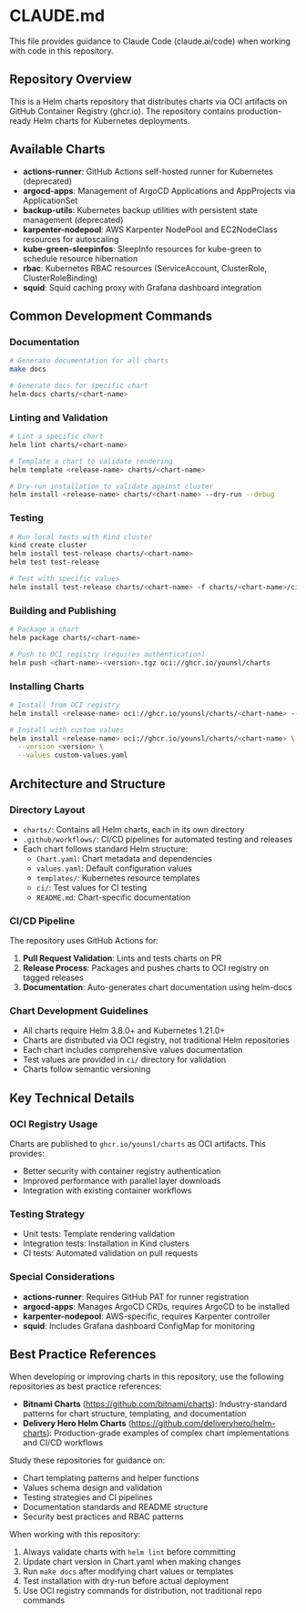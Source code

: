 # CLAUDE.md

This file provides guidance to Claude Code (claude.ai/code) when working with code in this repository.

## Repository Overview

This is a Helm charts repository that distributes charts via OCI artifacts on GitHub Container Registry (ghcr.io). The repository contains production-ready Helm charts for Kubernetes deployments.

## Available Charts

- **actions-runner**: GitHub Actions self-hosted runner for Kubernetes (deprecated)
- **argocd-apps**: Management of ArgoCD Applications and AppProjects via ApplicationSet
- **backup-utils**: Kubernetes backup utilities with persistent state management (deprecated)
- **karpenter-nodepool**: AWS Karpenter NodePool and EC2NodeClass resources for autoscaling
- **kube-green-sleepinfos**: SleepInfo resources for kube-green to schedule resource hibernation
- **rbac**: Kubernetes RBAC resources (ServiceAccount, ClusterRole, ClusterRoleBinding)
- **squid**: Squid caching proxy with Grafana dashboard integration

## Common Development Commands

### Documentation
```bash
# Generate documentation for all charts
make docs

# Generate docs for specific chart
helm-docs charts/<chart-name>
```

### Linting and Validation
```bash
# Lint a specific chart
helm lint charts/<chart-name>

# Template a chart to validate rendering
helm template <release-name> charts/<chart-name>

# Dry-run installation to validate against cluster
helm install <release-name> charts/<chart-name> --dry-run --debug
```

### Testing
```bash
# Run local tests with Kind cluster
kind create cluster
helm install test-release charts/<chart-name>
helm test test-release

# Test with specific values
helm install test-release charts/<chart-name> -f charts/<chart-name>/ci/test-values.yaml
```

### Building and Publishing
```bash
# Package a chart
helm package charts/<chart-name>

# Push to OCI registry (requires authentication)
helm push <chart-name>-<version>.tgz oci://ghcr.io/younsl/charts
```

### Installing Charts
```bash
# Install from OCI registry
helm install <release-name> oci://ghcr.io/younsl/charts/<chart-name> --version <version>

# Install with custom values
helm install <release-name> oci://ghcr.io/younsl/charts/<chart-name> \
  --version <version> \
  --values custom-values.yaml
```

## Architecture and Structure

### Directory Layout
- `charts/`: Contains all Helm charts, each in its own directory
- `.github/workflows/`: CI/CD pipelines for automated testing and releases
- Each chart follows standard Helm structure:
  - `Chart.yaml`: Chart metadata and dependencies
  - `values.yaml`: Default configuration values
  - `templates/`: Kubernetes resource templates
  - `ci/`: Test values for CI testing
  - `README.md`: Chart-specific documentation

### CI/CD Pipeline
The repository uses GitHub Actions for:
1. **Pull Request Validation**: Lints and tests charts on PR
2. **Release Process**: Packages and pushes charts to OCI registry on tagged releases
3. **Documentation**: Auto-generates chart documentation using helm-docs

### Chart Development Guidelines
- All charts require Helm 3.8.0+ and Kubernetes 1.21.0+
- Charts are distributed via OCI registry, not traditional Helm repositories
- Each chart includes comprehensive values documentation
- Test values are provided in `ci/` directory for validation
- Charts follow semantic versioning

## Key Technical Details

### OCI Registry Usage
Charts are published to `ghcr.io/younsl/charts` as OCI artifacts. This provides:
- Better security with container registry authentication
- Improved performance with parallel layer downloads
- Integration with existing container workflows

### Testing Strategy
- Unit tests: Template rendering validation
- Integration tests: Installation in Kind clusters
- CI tests: Automated validation on pull requests

### Special Considerations
- **actions-runner**: Requires GitHub PAT for runner registration
- **argocd-apps**: Manages ArgoCD CRDs, requires ArgoCD to be installed
- **karpenter-nodepool**: AWS-specific, requires Karpenter controller
- **squid**: Includes Grafana dashboard ConfigMap for monitoring

## Best Practice References

When developing or improving charts in this repository, use the following repositories as best practice references:
- **Bitnami Charts** (https://github.com/bitnami/charts): Industry-standard patterns for chart structure, templating, and documentation
- **Delivery Hero Helm Charts** (https://github.com/deliveryhero/helm-charts): Production-grade examples of complex chart implementations and CI/CD workflows

Study these repositories for guidance on:
- Chart templating patterns and helper functions
- Values schema design and validation
- Testing strategies and CI pipelines
- Documentation standards and README structure
- Security best practices and RBAC patterns

When working with this repository:
1. Always validate charts with `helm lint` before committing
2. Update chart version in Chart.yaml when making changes
3. Run `make docs` after modifying chart values or templates
4. Test installation with dry-run before actual deployment
5. Use OCI registry commands for distribution, not traditional repo commands